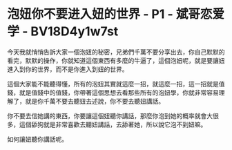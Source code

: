 # 泡妞你不要进入妞的世界 - P1 - 斌哥恋爱学 - BV18D4y1w7st

今天我就悄悄告訴大家一個泡妞的秘密，兄弟們千萬不要分享出去，你自己默默的看完，默默的操作，你就知道這個東西有多麼的牛逼了，這個泡妞呢，就是要讓妞進入到你的世界，而不是你進入到妞的世界。

這個大家能不能聽得懂，所有的泡妞其實就這麼一招，就這麼一招，這一招就是值錢，就是值錢中的值錢，你帶著這個思想去看那些所有的泡妞學，你就非常容易理解了，就是你千萬不要去聽妞去述說，你不要去聽妞講話。

你不要去信她講的東西，你要讓這個妞聽你講話，那麼你泡到她的概率就會大很多，這個舔狗就是非常喜歡去聽妞講話，去舔著她，所以說它泡不到妞嘛。

如何讓妞聽你講話呢。